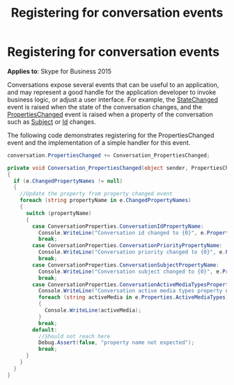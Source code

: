 ﻿---
title: Registering for conversation events
TOCTitle: Registering for conversation events
ms:assetid: ec21df6c-1ec7-4a8a-96cd-11daf5fb2ce1
ms:mtpsurl: https://msdn.microsoft.com/en-us/library/Dn465983(v=office.16)
ms:contentKeyID: 65239919
ms.date: 07/27/2015
mtps_version: v=office.16
dev_langs:
- csharp
---

# Registering for conversation events


**Applies to**: Skype for Business 2015

Conversations expose several events that can be useful to an application, and may represent a good handle for the application developer to invoke business logic, or adjust a user interface. For example, the [StateChanged](https://msdn.microsoft.com/en-us/library/hh365987\(v=office.16\)) event is raised when the state of the conversation changes, and the [PropertiesChanged](https://msdn.microsoft.com/en-us/library/hh384248\(v=office.16\)) event is raised when a property of the conversation such as [Subject](https://msdn.microsoft.com/en-us/library/hh349381\(v=office.16\)) or [Id](https://msdn.microsoft.com/en-us/library/hh366404\(v=office.16\)) changes.

The following code demonstrates registering for the PropertiesChanged event and the implementation of a simple handler for this event.

```csharp
conversation.PropertiesChanged += Conversation_PropertiesChanged;

private void Conversation_PropertiesChanged(object sender, PropertiesChangedEventArgs<ConversationProperties> e)
{
  if (e.ChangedPropertyNames != null)
  {
    //Update the property from property changed event
    foreach (string propertyName in e.ChangedPropertyNames)
    {
      switch (propertyName)
      {
        case ConversationProperties.ConversationIdPropertyName: 
          Console.WriteLine("Conversation id changed to {0}", e.Properties.Id);
          break;
        case ConversationProperties.ConversationPriorityPropertyName: 
          Console.WriteLine("Conversation priority changed to {0}", e.Properties.Priority);
          break;
        case ConversationProperties.ConversationSubjectPropertyName:
          Console.WriteLine("Conversation subject changed to {0}", e.Properties.Subject);
          break;
        case ConversationProperties.ConversationActiveMediaTypesPropertyName:
          Console.WriteLine("Conversation active media types property name changed to");
          foreach (string activeMedia in e.Properties.ActiveMediaTypes)
          {
            Console.WriteLine(activeMedia);
          }
          break;
        default:
          //Should not reach here
          Debug.Assert(false, "property name not expected");
          break;
      }
    }
  }
}
```

